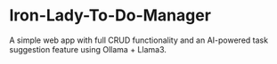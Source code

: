 # Iron-Lady-To-Do-Manager
A simple web app with full CRUD functionality and an AI-powered task suggestion feature using Ollama + Llama3.

